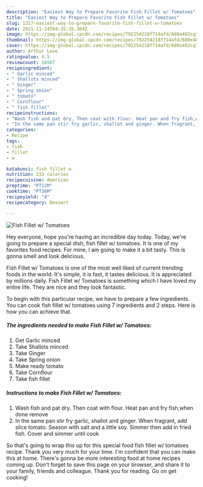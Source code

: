 ```yaml
---
description: "Easiest Way to Prepare Favorite Fish Fillet w/ Tomatoes"
title: "Easiest Way to Prepare Favorite Fish Fillet w/ Tomatoes"
slug: 1317-easiest-way-to-prepare-favorite-fish-fillet-w-tomatoes
date: 2021-11-14T04:35:35.364Z
image: https://img-global.cpcdn.com/recipes/792254218f714afd/680x482cq70/fish-fillet-w-tomatoes-recipe-main-photo.jpg
thumbnail: https://img-global.cpcdn.com/recipes/792254218f714afd/680x482cq70/fish-fillet-w-tomatoes-recipe-main-photo.jpg
cover: https://img-global.cpcdn.com/recipes/792254218f714afd/680x482cq70/fish-fillet-w-tomatoes-recipe-main-photo.jpg
author: Arthur Love
ratingvalue: 4.5
reviewcount: 16567
recipeingredient:
- " Garlic minced"
- " Shallots minced"
- " Ginger"
- " Spring onion"
- " tomato"
- " Cornflour"
- " fish fillet"
recipeinstructions:
- "Wash fish and pat dry. Then coat with flour. Heat pan and fry fish,when done remove"
- "In the same pan stir fry garlic, shallot and ginger. When fragrant, add slice tomato. Season with salt and a little soy. Simmer then add in fried fish. Cover and simmer until cook"
categories:
- Recipe
tags:
- fish
- fillet
- w

katakunci: fish fillet w 
nutrition: 233 calories
recipecuisine: American
preptime: "PT12M"
cooktime: "PT36M"
recipeyield: "4"
recipecategory: Dessert

---
```



![Fish Fillet w/ Tomatoes](https://img-global.cpcdn.com/recipes/792254218f714afd/680x482cq70/fish-fillet-w-tomatoes-recipe-main-photo.jpg)

Hey everyone, hope you're having an incredible day today. Today, we're going to prepare a special dish, fish fillet w/ tomatoes. It is one of my favorites food recipes. For mine, I am going to make it a bit tasty. This is gonna smell and look delicious.



Fish Fillet w/ Tomatoes is one of the most well liked of current trending foods in the world. It's simple, it is fast, it tastes delicious. It is appreciated by millions daily. Fish Fillet w/ Tomatoes is something which I have loved my entire life. They are nice and they look fantastic.


To begin with this particular recipe, we have to prepare a few ingredients. You can cook fish fillet w/ tomatoes using 7 ingredients and 2 steps. Here is how you can achieve that.

<!--inarticleads1-->

##### The ingredients needed to make Fish Fillet w/ Tomatoes:

1. Get  Garlic minced
1. Take  Shallots minced
1. Take  Ginger
1. Take  Spring onion
1. Make ready  tomato
1. Take  Cornflour
1. Take  fish fillet




<!--inarticleads2-->

##### Instructions to make Fish Fillet w/ Tomatoes:

1. Wash fish and pat dry. Then coat with flour. Heat pan and fry fish,when done remove
1. In the same pan stir fry garlic, shallot and ginger. When fragrant, add slice tomato. Season with salt and a little soy. Simmer then add in fried fish. Cover and simmer until cook




So that's going to wrap this up for this special food fish fillet w/ tomatoes recipe. Thank you very much for your time. I'm confident that you can make this at home. There's gonna be more interesting food at home recipes coming up. Don't forget to save this page on your browser, and share it to your family, friends and colleague. Thank you for reading. Go on get cooking!
